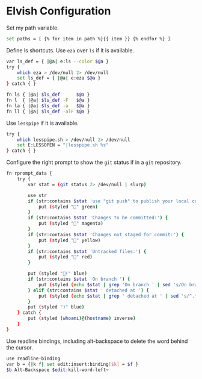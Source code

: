 # Elvish Configuration

Set my path variable.
```sh
set paths = [ {% for item in path %}{{ item }} {% endfor %} ]
```

Define ls shortcuts. Use `eza` over `ls` if it is available.
```sh
var ls_def = { |@a| e:ls --color $@a }
try {
	which eza > /dev/null 2> /dev/null
	set ls_def = { |@a| e:eza $@a }
} catch { }

fn ls { |@a| $ls_def      $@a }
fn l  { |@a| $ls_def -F   $@a }
fn la { |@a| $ls_def -a   $@a }
fn ll { |@a| $ls_def -alF $@a }
```

Use `lesspipe` if it is available.
```sh
try {
	which lesspipe.sh > /dev/null 2> /dev/null
	set E:LESSOPEN = "|lesspipe.sh %s"
} catch { }
```

Configure the right prompt to show the `git` status if in a `git` repository.
```sh
fn rprompt_data {
	try {
		var stat = (git status 2> /dev/null | slurp)

		use str
		if (str:contains $stat 'use "git push" to publish your local commits') {
			put (styled "" green)
		}
		if (str:contains $stat 'Changes to be committed:') {
			put (styled "" magenta)
		}
		if (str:contains $stat 'Changes not staged for commit:') {
			put (styled "" yellow)
		}
		if (str:contains $stat 'Untracked files:') {
			put (styled "" red)
		}

		put (styled "(" blue)
		if (str:contains $stat 'On branch ') {
			put (styled (echo $stat | grep 'On branch ' | sed 's/On branch //') blue)
		} elif (str:contains $stat ' detached at ') {
			put (styled (echo $stat | grep ' detached at ' | sed 's/^.*detached at //') blue)
		}
		put (styled ")" blue)
	} catch {
		put (styled (whoami)@(hostname) inverse)
	}
}
```

Use readline bindings, including alt-backspace to delete the word behind the cursor.
```sh
use readline-binding
var b = {|k f| set edit:insert:binding[$k] = $f }
$b Alt-Backspace $edit:kill-word-left~
```
